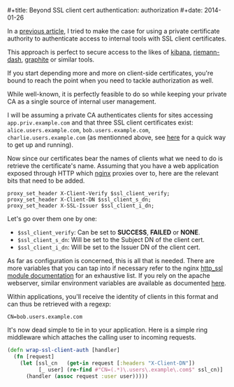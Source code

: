 #+title: Beyond SSL client cert authentication: authorization
#+date: 2014-01-26

In a [previous
article](/entries/2013/05/30/neat-trick-using-puppet-as-your-internal-ca),
I tried to make the case for using a private certificate authority to
authenticate access to internal tools with SSL client certificates.

This approach is perfect to secure access to the likes of
[kibana](http://www.elasticsearch.org/overview/kibana),
[riemann-dash](https://github.com/aphyr/riemann-dash),
[graphite](http://graphite.wikidot.com) or similar tools.

If you start depending more and more on client-side certificates, you're
bound to reach the point when you need to tackle authorization as well.

While well-known, it is perfectly feasible to do so while keeping your
private CA as a single source of internal user management.

I will be assuming a private CA authenticates clients for sites
accessing `app.priv.example.com` and that three SSL client certificates
exist: `alice.users.example.com`, `bob.users.example.com`,
`charlie.users.example.com` (as mentionned above, see
[here](/entries/2013/05/30/neat-trick-using-puppet-as-your-internal-ca)
for a quick way to get up and running).

Now since our certificates bear the names of clients what we need to do
is retrieve the certificate's name. Assuming that you have a web
application exposed through HTTP which [nginx](http://nginx.org) proxies
over to, here are the relevant bits that need to be added.

```
proxy_set_header X-Client-Verify $ssl_client_verify;
proxy_set_header X-Client-DN $ssl_client_s_dn;
proxy_set_header X-SSL-Issuer $ssl_client_i_dn;
```

Let's go over them one by one:

-   `$ssl_client_verify`: Can be set to **SUCCESS**, **FAILED** or
    **NONE**.
-   `$ssl_client_s_dn`: Will be set to the Subject DN of the client
    cert.
-   `$ssl_client_i_dn`: Will be set to the Issuer DN of the client cert.

As far as configuration is concerned, this is all that is needed. There
are more variables that you can tap into if necessary refer to the nginx
[http\_ssl module
documentation](http://nginx.org/en/docs/http/ngx_http_ssl_module.html)
for an exhaustive list. If you rely on the apache webserver, similar
environment variables are available as documented
[here](http://httpd.apache.org/docs/2.2/mod/mod_ssl.html).

Within applications, you'll receive the identity of clients in this
format and can thus be retrieved with a regexp:

```
CN=bob.users.example.com
```

It's now dead simple to tie in to your application. Here is a simple
ring middleware which attaches the calling user to incoming requests.

```clojure
(defn wrap-ssl-client-auth [handler]
  (fn [request]
    (let [ssl_cn   (get-in request [:headers "X-Client-DN"])
          [_ user] (re-find #"CN=(.*)\.users\.example\.com$" ssl_cn)]
      (handler (assoc request :user user)))))
```
